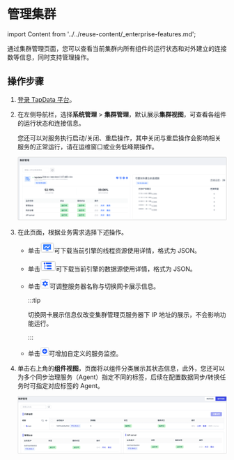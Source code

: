 # 管理集群

import Content from '../../reuse-content/_enterprise-features.md';

<Content />

通过集群管理页面，您可以查看当前集群内所有组件的运行状态和对外建立的连接数等信息，同时支持管理操作。



## 操作步骤

1. [登录 TapData 平台](../log-in.md)。

2. 在左侧导航栏，选择**系统管理** > **集群管理**，默认展示**集群视图**，可查看各组件的运行状态和连接信息。

   您还可以对服务执行启动/关闭、重启操作，其中关闭与重启操作会影响相关服务的正常运行，请在运维窗口或业务低峰期操作。

   ![集群管理](../../images/manage_cluster_1.png)

3. 在此页面，根据业务需求选择下述操作。

   * 单击![](../../images/process_monitor_icon.png)可下载当前引擎的线程资源使用详情，格式为 JSON。

   * 单击![](../../images/data_source_monitor_icon.png)可下载当前引擎的数据源使用详情，格式为 JSON。

   * 单击![](../../images/cluster_setting_icon.png)可调整服务器名称与切换网卡展示信息。

     :::tip

     切换网卡展示信息仅改变集群管理页服务器下 IP 地址的展示，不会影响功能运行。

     :::

   * 单击![](../../images/cluster_add_icon.png)可增加自定义的服务监控。

4. 单击右上角的**组件视图**，页面将以组件分类展示其状态信息，此外，您还可以为多个同步治理服务（Agent）指定不同的标签，后续在配置数据同步/转换任务时可指定对应标签的 Agent。

   ![组件视图](../../images/components.png)